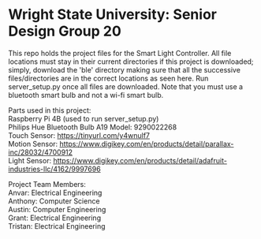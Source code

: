 # Wright State University: Senior Design Group 20

This repo holds the project files for the Smart Light Controller. All file locations must stay in their current directories if this project is downloaded; simply, download the 'ble' directory making sure that all the successive files/directories are in the correct locations as seen here. Run server_setup.py once all files are downloaded. Note that you must use a bluetooth smart bulb and not a wi-fi smart bulb.  

Parts used in this project:  
Raspberry Pi 4B (used to run server_setup.py)  
Philips Hue Bluetooth Bulb A19 Model: 9290022268  
Touch Sensor: https://tinyurl.com/y4wnulf7  
Motion Sensor: https://www.digikey.com/en/products/detail/parallax-inc/28032/4700912  
Light Sensor: https://www.digikey.com/en/products/detail/adafruit-industries-llc/4162/9997696  


Project Team Members:  
Anvar: Electrical Engineering   
Anthony: Computer Science  
Austin: Computer Engineering  
Grant: Electrical Engineering  
Tristan: Electrical Engineering  
